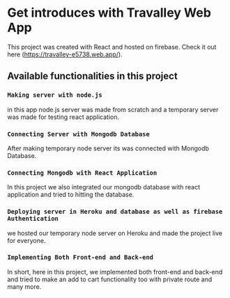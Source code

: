 # Get introduces with Travalley Web App

This project was created with React and hosted on firebase. Check it out here (https://travalley-e5738.web.app/).

## Available functionalities in this project

### `Making server with node.js`

in this app node.js server was made from scratch and a temporary server was made for testing react application.


### `Connecting Server with Mongodb Database`

After making temporary node server its was connected with Mongodb Database.

### `Connecting Mongodb with React Application`

In this project we also integrated our mongodb database with react application and tried to hitting the database.


### `Deploying server in Heroku and database as well as firebase Authentication`

we hosted our temporary node server on Heroku and made the project live for everyone.

### `Implementing Both Front-end and Back-end `

In short, here in this project, we implemented both front-end and back-end and tried to make an add to cart functionality too with private route and many more.

